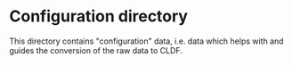 # Configuration directory

This directory contains "configuration" data, i.e. data which helps with and
guides the conversion of the raw data to CLDF.

